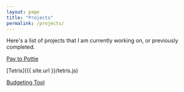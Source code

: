 ```yaml
---
layout: page
title: "Projects"
permalink: /projects/
---
```


Here's a list of projects that I am currently working on, or previously completed.

[Pay to Pottie](https://github.com/feynmanliang/PayToPottie)

[Tetris]({{ site.url }}/tetris.js)

[Budgeting Tool](http://budget.tonyt.me)